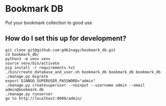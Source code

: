 # Bookmark DB

Put your bookmark collection to good use


## How do I set this up for development?

    git clone git@github.com:g4b1nagy/bookmark_db.git
    cd bookmark_db/
    python3 -m venv venv
    source venv/bin/activate
    pip install -r requirements.txt
    ./bin/create_database_and_user.sh bookmark_db bookmark_db bookmark_db
    ./manage.py migrate
    export DJANGO_SUPERUSER_PASSWORD="admin"
    ./manage.py createsuperuser --noinput --username admin --email admin@bookmark.db
    ./manage.py runserver
    go to http://localhost:8000/admin/
